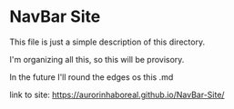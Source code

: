﻿# NavBar Site

This file is just a simple description of this directory. 

I'm organizing all this, so this will be provisory.

In the future I'll round the edges os this .md

link to site: https://aurorinhaboreal.github.io/NavBar-Site/

